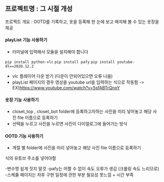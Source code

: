 ## 프로젝트명 : 그 시절 개성 
프로젝트 개요 : OOTD를 기록하고, 옷을 등록해 한 눈에 보고 매치해 볼 수 있는 옷장을 제공


#### playList 기능 사용하기
- 터미널에 입력해서 모듈을 설치해야 합니다
  
`pip install python-vlc`
`pip install pafy`
`pip install youtube-dl==2020.12.2`

- vlc 플레이어 다운 받기 (다운이 안되어있으면 오류 나옴)
- playList 페이지의 경우 영상을 youtube url을 입력하는 식으로 작동함 -> EX)https://www.youtube.com/watch?v=5sfABTrQnpY
  
#### 옷장 기능 사용하기 

- closet_top , closet_bot folder에 등록하고자하는 사진을 미리 넣어놓고  해당 사진 file 이름으로 등록하기 
- 선택을 누르고 사진을 누르면 사진이 다이얼로그에 들어가는 방식 

#### OOTD 기능 사용하기

- 계절 별 folder에 사진을 미리 넣어놓고 해당 사진 file 이름으로 등록하기
  




식의 유튜브 주소를 넣어야함 

-변수명 쉽게 짓지 말것 
-pafy는 어쩔 수 없이 속도 오류가 생김 (크롤링 속도 느리므로)
-스케쥴 페이지는 차후 구현 일정에 관한 부분 필요성 못느낌 + 시간 부족 

